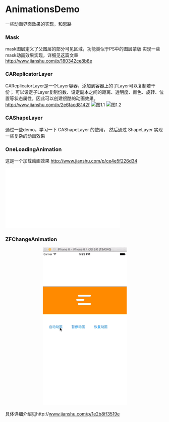 # AnimationsDemo
一些动画界面效果的实现，和思路


### Mask

  mask图层定义了父图层的部分可见区域，功能类似于PS中的图层蒙版
  实现一些mask动画效果实现，详细见这篇文章
  http://www.jianshu.com/p/180342ce8b8e

### CAReplicatorLayer
  
  CAReplicatorLayer是一个Layer容器，添加到容器上的子Layer可以复制若干份；
  可以设定子Layer复制份数、设定副本之间的距离、透明度、颜色、旋转、位置等状态属性，因此可以创建很酷的动画效果。
  http://www.jianshu.com/p/2e6facd8142f
  ![图1.1](http://upload-images.jianshu.io/upload_images/2208956-52102cfcf6592f6b.gif?imageMogr2/auto-orient/strip)
  ![图1.2 ](http://upload-images.jianshu.io/upload_images/2208956-cc72d790c865cdd8.gif?imageMogr2/auto-orient/strip)

### CAShapeLayer

  通过一些demo，学习一下 CAShapeLayer 的使用，
  然后通过 ShapeLayer 实现一些复杂的动画效果

### OneLoadingAnimation
  这是一个加载动画效果 http://www.jianshu.com/p/ce4e5f226d34

  ![图1.2 ](OneLoadingAnimation.gif)
  

### ZFChangeAnimation

<p align="center" >
<img src="https://github.com/WZF-Fei/ZFChangeAnimation/blob/master/ZFChangeAnimation.gif" width="266" height="500"/>
</p>


具体详细介绍见http://www.jianshu.com/p/1e2b8ff3519e